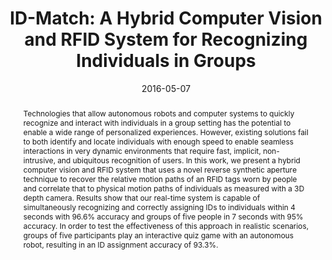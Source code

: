 ---
title: 'ID-Match: A Hybrid Computer Vision and RFID System for Recognizing Individuals in Groups'
authors: [li, Peijin Zhang, Samer Al Moubayed, patel, Alanson P. Sample]
conference: Conference on Human Factors in Computing Systems (CHI), 2016
date: 2016-05-07
image: /images/pubs/idmatch.jpg
pdf: /pdfs/id-match.pdf
thumbnail: /images/pubs/idmatch.jpg
video: https://www.youtube.com/watch?v=HYVUR52wqq4
video_embed: '<iframe width="560" height="315" src="https://www.youtube.com/embed/HYVUR52wqq4" frameborder="0" allowfullscreen></iframe>'
award: 
caption: ID-Match is a hybird RF and computer vision system for simultaneous identification and localization of users in a group.
citation: |
  Hanchuan Li, Peijin Zhang, Samer Al Moubayed, Shwetak N. Patel, and Alanson P. Sample. 2016. ID-Match: A Hybrid Computer Vision and RFID System for Recognizing Individuals in Groups.  In Proceedings of the 2016 CHI Conference on Human Factors in Computing Systems (CHI '16). ACM, New York, NY, USA,  4933-4944. DOI: http://dx.doi.org/10.1145/2858036.2858209
abstract: |
  Technologies that allow autonomous robots and computer systems to quickly recognize and interact with individuals in a group setting has the potential to enable a wide range of personalized experiences. However, existing solutions fail to both identify and locate individuals with enough speed to enable seamless interactions in very dynamic environments that require fast, implicit, non-intrusive, and ubiquitous recognition of users. In this work, we present a hybrid computer vision and RFID system that uses a novel reverse synthetic aperture technique to recover the relative motion paths of an RFID tags worn by people and correlate that to physical motion paths of individuals as measured with a 3D depth camera. Results show that our real-time system is capable of simultaneously recognizing and correctly assigning IDs to individuals within 4 seconds with 96.6% accuracy and groups of five people in 7 seconds with 95% accuracy. In order to test the effectiveness of this approach in realistic scenarios, groups of five participants play an interactive quiz game with an autonomous robot, resulting in an ID assignment accuracy of 93.3%.
bibtex: |
  @inproceedings{Li:2016:IHC:2858036.2858209,
   author = {Li, Hanchuan and Zhang, Peijin and Al Moubayed, Samer and Patel, Shwetak N. and Sample, Alanson P.},
   title = {ID-Match: A Hybrid Computer Vision and RFID System for Recognizing Individuals in Groups},
   booktitle = {Proceedings of the 2016 CHI Conference on Human Factors in Computing Systems},
   series = {CHI '16},
   year = {2016},
   isbn = {978-1-4503-3362-7},
   location = {Santa Clara, California, USA},
   pages = {4933--4944},
   numpages = {12},
   url = {http://doi.acm.org/10.1145/2858036.2858209},
   doi = {10.1145/2858036.2858209},
   acmid = {2858209},
   publisher = {ACM},
   address = {New York, NY, USA},
   keywords = {computer vision, human-robot interaction, recognition, rfid, sensor fusion, synthetic aperture},
  }

---